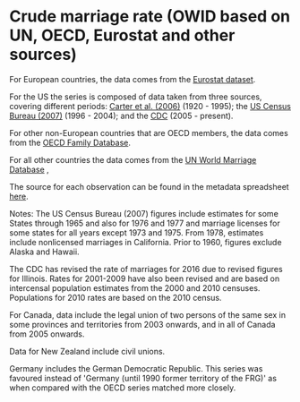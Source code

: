 # Crude marriage rate (OWID based on UN, OECD, Eurostat and other sources)


For European countries, the data comes from the <a href="https://ec.europa.eu/eurostat/statistics-explained/index.php?title=Marriage_and_divorce_statistics#Fewer_marriages.2C_more_divorces">Eurostat dataset</a>.

For the US the series is composed of data taken from three sources, covering different periods: <a href="https://hsus.cambridge.org/HSUSWeb/HSUSEntryServlet">Carter et al. (2006)</a> (1920 - 1995); the <a href="https://www.census.gov/library/publications/2006/compendia/statab/126ed/vital-statistics.html">US Census Bureau (2007)</a> (1996 - 2004); and the <a href="https://www.cdc.gov/nchs/nvss/marriage-divorce.htm?CDC_AA_refVal=https%3A%2F%2Fwww.cdc.gov%2Fnchs%2Fmardiv.htm">CDC</a> (2005 - present).

For other non-European countries that are OECD members, the data comes from the <a href="http://www.oecd.org/els/family/database.htm">OECD Family Database</a>.

For all other countries the data comes from the <a href="https://www.un.org/en/development/desa/population/publications/dataset/marriage/data.asp">UN World Marriage Database</a> ,

The source for each observation can be found in the metadata spreadsheet <a href="https://owid.cloud/app/uploads/2020/01/marriage-rates-stan-metadata.csv">here</a>. 


Notes:
The US Census Bureau (2007) figures include estimates for some States through 1965 and also for 1976 and 1977 and marriage licenses for some states for all years except 1973 and 1975. From 1978, estimates include nonlicensed marriages in California. Prior to 1960, figures exclude Alaska and Hawaii. 

The CDC has revised the rate of marriages for 2016 due to revised figures for Illinois.  Rates for 2001-2009 have also been revised and are based on intercensal population estimates from the 2000 and 2010 censuses. Populations for 2010 rates are based on the 2010 census.

For Canada, data include the legal union of two persons of the same sex in some provinces and territories from 2003 onwards, and in all of Canada from 2005 onwards. 

Data for New Zealand include civil unions.

Germany includes the German Democratic Republic. This series was favoured instead of 'Germany (until 1990 former territory of the FRG)' as when compared with the OECD series matched more closely. 